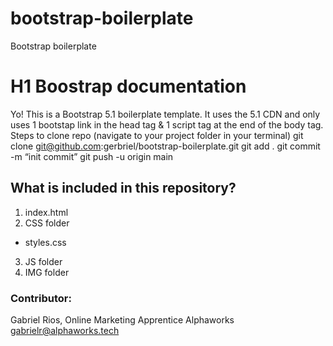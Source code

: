 # bootstrap-boilerplate
Bootstrap boilerplate

# H1 Boostrap documentation

Yo! This is a Bootstrap 5.1 boilerplate template. It uses the 5.1 CDN and only uses 1 bootstap link in the head tag & 1 script tag at the end of the body tag.
Steps to clone repo
(navigate to your project folder in your terminal)
  git clone git@github.com:gerbriel/bootstrap-boilerplate.git
  git add .
  git commit -m “init commit”
  git push -u origin main

## What is included in this repository?
1. index.html
2. CSS folder
  - styles.css
3. JS folder
4. IMG folder

### Contributor:
Gabriel Rios,
Online Marketing Apprentice
Alphaworks
gabrielr@alphaworks.tech